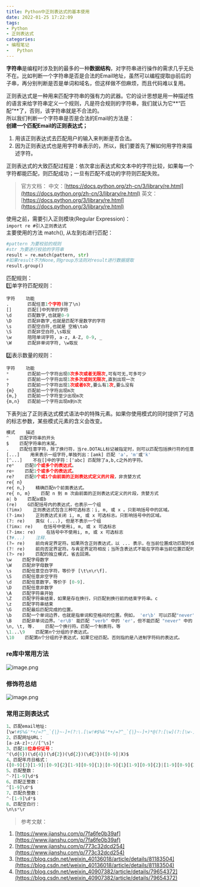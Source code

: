 ```yaml
---
title: Python中正则表达式的基本使用
date: 2022-01-25 17:22:09
tags:
- Python
- 正则表达式
categories:
- 编程笔记
- 	Python
---
```


**字符串**是编程时涉及到的最多的一种**数据结构**，对字符串进行操作的需求几乎无处不在。比如判断一个字符串是否是合法的Email地址，虽然可以编程提取@前后的子串，再分别判断是否是单词和域名，但这样做不但麻烦，而且代码难以复用。<br />

<!-- more -->

正则表达式是一种用来匹配字符串的强有力的武器。它的设计思想是用一种描述性的语言来给字符串定义一个规则，凡是符合规则的字符串，我们就认为它**“匹配”**了，否则，该字符串就是不合法的。<br />所以我们判断一个字符串是否是合法的Email的方法是：<br />**创建一个匹配Email的正则表达式；**

1. 用该正则表达式去匹配用户的输入来判断是否合法。
1. 因为正则表达式也是用字符串表示的，所以，我们要首先了解如何用字符来描述字符。

正则表达式的大致匹配过程是：依次拿出表达式和文本中的字符比较，如果每一个字符都能匹配，则匹配成功；一旦有匹配不成功的字符则匹配失败。
> 官方文档：
> 中文：[https://docs.python.org/zh-cn/3/library/re.html](https://docs.python.org/zh-cn/3/library/re.html)
> 英文：[https://docs.python.org/3/library/re.html](https://docs.python.org/3/library/re.html)

使用之前，需要引入正则模块(Regular Expression)：<br />`import re #引入正则表达式`<br />主要使用的方法 match(), 从左到右进行匹配：
```python
#pattern 为要校验的规则
#str 为要进行校验的字符串
result = re.match(pattern, str) 
#如果result不为None,则group方法则对result进行数据提取
result.group()
```
匹配规则：<br />1️⃣单字符匹配规则：
```python
字符    功能
.       匹配任意1个字符(除了\n)
[]      匹配[]中列举的字符
\d      匹配数字,也就是0-9
\D      匹配非数字,也就是匹配不是数字的字符
\s      匹配空白符,也就是 空格\tab
\S      匹配非空白符,\s取反
\w      陪陪单词字符, a-z, A-Z, 0-9, _
\W      匹配非单词字符, \w取反
```
2️⃣表示数量的规则：
```python
字符    功能
*       匹配前一个字符出现0次多次或者无限次,可有可无,可多可少
+       匹配前一个字符出现1次多次或则无限次,直到出现一次
?       匹配前一个字符出现1次或者0次,要么有1次,要么没有
{m}     匹配前一个字符出现m次
{m,}    匹配前一个字符至少出现m次
{m,n}   匹配前一个字符出现m到n次
```
下表列出了正则表达式模式语法中的特殊元素。如果你使用模式的同时提供了可选的标志参数，某些模式元素的含义会改变。
```python
模式    描述
^    匹配字符串的开头
$    匹配字符串的末尾。
.    匹配任意字符，除了换行符，当re.DOTALL标记被指定时，则可以匹配包括换行符的任意字符。
[...]    用来表示一组字符,单独列出：[amk] 匹配 'a'，'m'或'k'
[^...]    不在[]中的字符：[^abc] 匹配除了a,b,c之外的字符。
re*    匹配0个或多个的表达式。
re+    匹配1个或多个的表达式。
re?    匹配0个或1个由前面的正则表达式定义的片段，非贪婪方式
re{ n}     
re{ n,}    精确匹配n个前面表达式。
re{ n, m}    匹配 n 到 m 次由前面的正则表达式定义的片段，贪婪方式
a| b    匹配a或b
(re)    G匹配括号内的表达式，也表示一个组
(?imx)    正则表达式包含三种可选标志：i, m, 或 x 。只影响括号中的区域。
(?-imx)    正则表达式关闭 i, m, 或 x 可选标志。只影响括号中的区域。
(?: re)    类似 (...), 但是不表示一个组
(?imx: re)    在括号中使用i, m, 或 x 可选标志
(?-imx: re)    在括号中不使用i, m, 或 x 可选标志
(?#...)    注释.
(?= re)    前向肯定界定符。如果所含正则表达式，以 ... 表示，在当前位置成功匹配时成功，否则失败。但一旦所含表达式已经尝试，匹配引擎根本没有提高；模式的剩余部分还要尝试界定符的右边。
(?! re)    前向否定界定符。与肯定界定符相反；当所含表达式不能在字符串当前位置匹配时成功
(?> re)    匹配的独立模式，省去回溯。
\w    匹配字母数字
\W    匹配非字母数字
\s    匹配任意空白字符，等价于 [\t\n\r\f].
\S    匹配任意非空字符
\d    匹配任意数字，等价于 [0-9].
\D    匹配任意非数字
\A    匹配字符串开始
\Z    匹配字符串结束，如果是存在换行，只匹配到换行前的结束字符串。c
\z    匹配字符串结束
\G    匹配最后匹配完成的位置。
\b    匹配一个单词边界，也就是指单词和空格间的位置。例如， 'er\b' 可以匹配"never" 中的 'er'，但不能匹配 "verb" 中的 'er'。
\B    匹配非单词边界。'er\B' 能匹配 "verb" 中的 'er'，但不能匹配 "never" 中的 'er'。
\n, \t, 等.    匹配一个换行符。匹配一个制表符。等
\1...\9    匹配第n个分组的子表达式。
\10    匹配第n个分组的子表达式，如果它经匹配。否则指的是八进制字符码的表达式。
```
<a name="toc-heading-1"></a>
### re库中常用方法
![image.png](https://vip2.loli.io/2022/01/25/83mX7AGTEdpNVry.png)
<a name="toc-heading-2"></a>

### 修饰符总结
![image.png](https://vip2.loli.io/2022/01/25/oik8KEGm6nbaVfC.png)
<a name="toc-heading-3"></a>

### 常用正则表达式
```python
1、匹配email地址:
[\w!#$%&'*+/=?^_`{|}~-]+(?:\.[\w!#$%&'*+/=?^_`{|}~-]+)*@(?:[\w](?:[\w-]*[\w])?\.)+[\w](?:[\w-]*[\w])?
2、匹配网址URL：
[a-zA-z]+://[^\s]*
3、匹配18位身份证号：
^(\d{6})(\d{4})(\d{2})(\d{2})(\d{3})([0-9]|X)$
4、匹配年月日格式：
([0-9]{3}[1-9]|[0-9]{2}[1-9][0-9]{1}|[0-9]{1}[1-9][0-9]{2}|[1-9][0-9]{3})-(((0[13578]|1[02])-(0[1-9]|[12][0-9]|3[01]))|((0[469]|11)-(0[1-9]|[12][0-9]|30))|(02-(0[1-9]|[1][0-9]|2[0-8])))
5、匹配整数：
^-?[1-9]\d*$
6、匹配正整数：
^[1-9]\d*$
7、匹配负整数：
^-[1-9]\d*$
8、匹配空白行：
\n\s*\r
```
> 参考文献：

1. [https://www.jianshu.com/p/7fa6fe0b39af](https://www.jianshu.com/p/7fa6fe0b39af)
1. [https://www.jianshu.com/p/773c32dcd254](https://www.jianshu.com/p/773c32dcd254)
1. [https://blog.csdn.net/weixin_40136018/article/details/81183504](https://blog.csdn.net/weixin_40136018/article/details/81183504)
1. [https://blog.csdn.net/weixin_40907382/article/details/79654372](https://blog.csdn.net/weixin_40907382/article/details/79654372)



